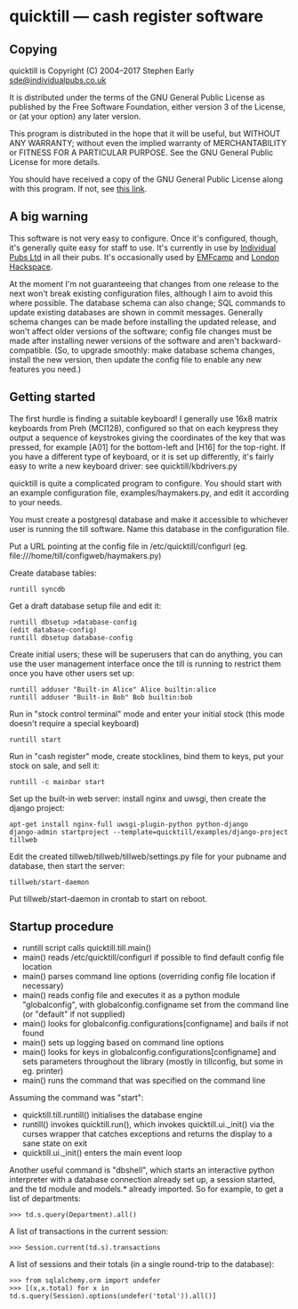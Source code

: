 quicktill — cash register software
==================================

Copying
-------

quicktill is Copyright (C) 2004–2017 Stephen Early <sde@individualpubs.co.uk>

It is distributed under the terms of the GNU General Public License
as published by the Free Software Foundation, either version 3
of the License, or (at your option) any later version.

This program is distributed in the hope that it will be useful, but
WITHOUT ANY WARRANTY; without even the implied warranty of
MERCHANTABILITY or FITNESS FOR A PARTICULAR PURPOSE.  See the GNU
General Public License for more details.

You should have received a copy of the GNU General Public License
along with this program.  If not, see [this
link](http://www.gnu.org/licenses/).

A big warning
-------------

This software is not very easy to configure.  Once it's configured,
though, it's generally quite easy for staff to use.  It's currently in
use by [Individual Pubs Ltd](https://www.individualpubs.co.uk/) in all
their pubs.  It's occasionally used by
[EMFcamp](https://www.emfcamp.org/) and [London
Hackspace](https://london.hackspace.org.uk/).

At the moment I'm not guaranteeing that changes from one release to
the next won't break existing configuration files, although I aim to
avoid this where possible.  The database schema can also change; SQL
commands to update existing databases are shown in commit messages.
Generally schema changes can be made before installing the updated
release, and won't affect older versions of the software; config file
changes must be made after installing newer versions of the software
and aren't backward-compatible.  (So, to upgrade smoothly: make
database schema changes, install the new version, then update the
config file to enable any new features you need.)

Getting started
---------------

The first hurdle is finding a suitable keyboard!  I generally use 16x8
matrix keyboards from Preh (MCI128), configured so that on each
keypress they output a sequence of keystrokes giving the coordinates
of the key that was pressed, for example [A01] for the bottom-left and
[H16] for the top-right.  If you have a different type of keyboard, or
it is set up differently, it's fairly easy to write a new keyboard
driver: see quicktill/kbdrivers.py

quicktill is quite a complicated program to configure.  You should
start with an example configuration file, examples/haymakers.py, and
edit it according to your needs.

You must create a postgresql database and make it accessible to
whichever user is running the till software.  Name this database in
the configuration file.

Put a URL pointing at the config file in /etc/quicktill/configurl
(eg. file:///home/till/configweb/haymakers.py)

Create database tables:

    runtill syncdb

Get a draft database setup file and edit it:

    runtill dbsetup >database-config
    (edit database-config)
    runtill dbsetup database-config

Create initial users; these will be superusers that can do anything,
you can use the user management interface once the till is running to
restrict them once you have other users set up:

    runtill adduser "Built-in Alice" Alice builtin:alice
    runtill adduser "Built-in Bob" Bob builtin:bob

Run in "stock control terminal" mode and enter your initial stock
(this mode doesn't require a special keyboard)

    runtill start

Run in "cash register" mode, create stocklines, bind them to keys, put
your stock on sale, and sell it:

    runtill -c mainbar start

Set up the built-in web server: install nginx and uwsgi, then create
the django project:

    apt-get install nginx-full uwsgi-plugin-python python-django
    django-admin startproject --template=quicktill/examples/django-project tillweb

Edit the created tillweb/tillweb/tillweb/settings.py file for your
pubname and database, then start the server:

    tillweb/start-daemon

Put tillweb/start-daemon in crontab to start on reboot.

Startup procedure
-----------------

 - runtill script calls quicktill.till.main()
 - main() reads /etc/quicktill/configurl if possible to find default config file location
 - main() parses command line options (overriding config file location if necessary)
 - main() reads config file and executes it as a python module "globalconfig", with
   globalconfig.configname set from the command line (or "default" if not supplied)
 - main() looks for globalconfig.configurations[configname] and bails if not found
 - main() sets up logging based on command line options
 - main() looks for keys in globalconfig.configurations[configname] and sets parameters
   throughout the library (mostly in tillconfig, but some in eg. printer)
 - main() runs the command that was specified on the command line

Assuming the command was "start":

 - quicktill.till.runtill() initialises the database engine
 - runtill() invokes quicktill.run(), which invokes
   quicktill.ui._init() via the curses wrapper that catches exceptions
   and returns the display to a sane state on exit
 - quicktill.ui._init() enters the main event loop

Another useful command is "dbshell", which starts an interactive
python interpreter with a database connection already set up, a
session started, and the td module and models.* already imported.  So
for example, to get a list of departments:

    >>> td.s.query(Department).all()

A list of transactions in the current session:

    >>> Session.current(td.s).transactions

A list of sessions and their totals (in a single round-trip to the
database):

    >>> from sqlalchemy.orm import undefer
    >>> [(x,x.total) for x in td.s.query(Session).options(undefer('total')).all()]
